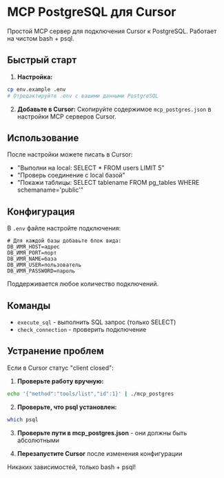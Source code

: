 # MCP PostgreSQL для Cursor

Простой MCP сервер для подключения Cursor к PostgreSQL. Работает на чистом bash + psql.

## Быстрый старт

1. **Настройка:**
```bash
cp env.example .env
# Отредактируйте .env с вашими данными PostgreSQL
```

2. **Добавьте в Cursor:**
Скопируйте содержимое `mcp_postgres.json` в настройки MCP серверов Cursor.

## Использование

После настройки можете писать в Cursor:

- "Выполни на local: SELECT * FROM users LIMIT 5"
- "Проверь соединение с local базой"
- "Покажи таблицы: SELECT tablename FROM pg_tables WHERE schemaname='public'"

## Конфигурация

В `.env` файле настройте подключения:

```env
# Для каждой базы добавьте блок вида:
DB_ИМЯ_HOST=адрес
DB_ИМЯ_PORT=порт  
DB_ИМЯ_NAME=база
DB_ИМЯ_USER=пользователь
DB_ИМЯ_PASSWORD=пароль
```

Поддерживается любое количество подключений.

## Команды

- `execute_sql` - выполнить SQL запрос (только SELECT)
- `check_connection` - проверить подключение

## Устранение проблем

Если в Cursor статус "client closed":

1. **Проверьте работу вручную:**
```bash
echo '{"method":"tools/list","id":1}' | ./mcp_postgres
```

2. **Проверьте, что psql установлен:**
```bash
which psql
```

3. **Проверьте пути в mcp_postgres.json** - они должны быть абсолютными

4. **Перезапустите Cursor** после изменения конфигурации

Никаких зависимостей, только bash + psql!

